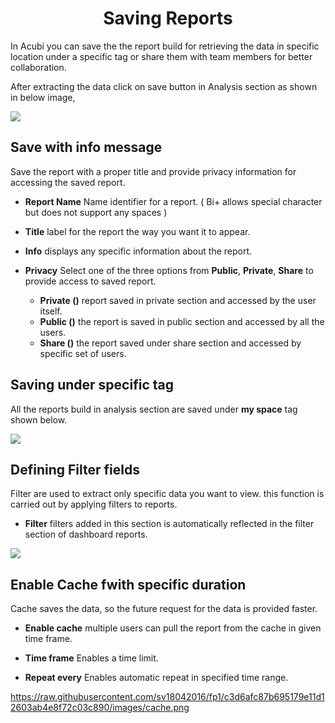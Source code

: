 <center><h1>Saving Reports</h1></center>

In Acubi you can save the the report build for retrieving the data in specific location under a specific tag or share them with team members for better collaboration.

After extracting the data click on save button in Analysis section as shown in below image,

![
](https://raw.githubusercontent.com/sv18042016/fp1/cbe0a5ade1657451e97f2a05d4eba5db6eaa2b1d/images/save_report.png)

## Save with info message

Save the report with a proper title and provide privacy information for accessing the saved report.

- **Report Name** Name identifier for a report. ( Bi+ allows  special character but does not  support any spaces )

- **Title** label for the report the way you want it to appear.

- **Info** displays any specific information about the report.

- **Privacy** Select one of the three options from **Public**, **Private**, **Share**  to provide access to saved report.

     - **Private ()** report saved in private section and accessed by the user itself.
  - **Public ()** the report is saved in public section and accessed by all the users.
  -  **Share ()** the report saved under share section and accessed by specific set of users.
  
## Saving under specific tag

All the reports build in analysis section are saved under **my space** tag shown below.

![
](https://raw.githubusercontent.com/sv18042016/fp1/8d50b81c2f7d831fa967d3e3476fbb5eb6d622f9/images/save_tag.png)

## Defining Filter fields

Filter are used to extract only specific data you want to view. this function is carried out by applying filters to reports.
 
- **Filter**  filters added in this section is automatically reflected in the filter section of dashboard reports.

![
](https://raw.githubusercontent.com/sv18042016/fp1/0cd869712c2e2db47b176cb6dda6dc83d8b0db1e/images/filter_reports.png)

## Enable Cache fwith specific duration

Cache saves the data, so the future request for the data is provided faster.

- **Enable cache** multiple users can pull the report from the cache in given time frame.

- **Time frame** Enables a time limit.

- **Repeat every** Enables automatic repeat in specified time range.

https://raw.githubusercontent.com/sv18042016/fp1/c3d6afc87b695179e11d12603ab4e8f72c03c890/images/cache.png

<!--stackedit_data:
eyJoaXN0b3J5IjpbMTEwOTE1NjYwNywtMzM3MjYyMDJdfQ==
-->